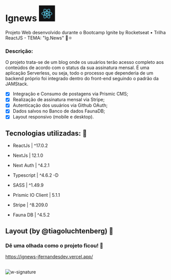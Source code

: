 # Ignews <img src='https://github.com/jfernandesdev/ignews/blob/5c0c9fe741c5d1978165749976b90aad7965e7d9/public/favicon.png' width='50px' />

Projeto Web desenvolvido durante o Bootcamp Ignite by Rocketseat • Trilha ReactJS - TEMA: "Ig.News" 📰⚛️

### Descrição:

O projeto trata-se de um blog onde os usuários terão acesso completo aos conteúdos de acordo com o status da sua assinatura mensal. É uma aplicação Serverless, ou seja, todo o processo que dependeria de um backend próprio foi integrado dentro do front-end seguindo o padrão da JAMStack.

- [x] Integração e Consumo de postagens via Prismic CMS;
- [x] Realização de assinatura mensal via Stripe;
- [x] Autenticação dos usuários via Github OAuth;
- [x] Dados salvos no Banco de dados FaunaDB;
- [x] Layout responsivo (mobile e desktop).

## Tecnologias utilizadas: 🚀

- ReactJs | ^17.0.2
- NextJs | 12.1.0
- Next Auth | ^4.2.1
- Typescript | ^4.6.2 -D
- SASS | ^1.49.9

- Prismic IO Client | 5.1.1
- Stripe | ^8.209.0
- Fauna DB | ^4.5.2

## Layout (by @tiagoluchtenberg) 🤩


### Dê uma olhada como o projeto ficou! 👀

https://ignews-jfernandesdev.vercel.app/

<br>

<img src="https://i.ibb.co/n1SbQZw/w-signature.png" alt="w-signature" border="0" width='300px' />
